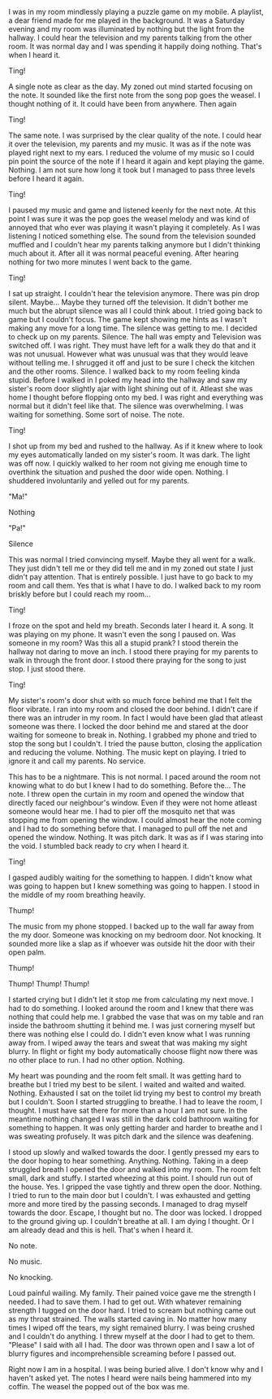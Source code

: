 I was in my room mindlessly playing a puzzle game on my mobile. A playlist, a dear friend made for me played in the background. It was a Saturday evening and my room was illuminated by nothing but the light from the hallway. I could hear the television and my parents talking from the other room. It was normal day and I was spending it happily doing nothing. That's when I heard it. 

Ting!

A single note as clear as the day. My zoned out mind started focusing on the note. It sounded like the first note from the song pop goes the weasel. I thought nothing of it. It could have been from anywhere. Then again

Ting! 

The same note. I was surprised by the clear quality of the note. I could hear it over the television, my parents and my music. It was as if the note was played right next to my ears. I reduced the volume of my music so I could pin point the source of the note if I heard it again and kept playing the game. Nothing. I am not sure how long it took but I managed to pass three levels before I heard it again. 

Ting! 

I paused my music and game and listened keenly for the next note. At this point I was sure it was the pop goes the weasel melody and was kind of annoyed that who ever was playing it wasn't playing it completely. As I was listening I noticed something else. The sound from the television sounded muffled and I couldn't hear my parents talking anymore but I didn't thinking much about it. After all it was normal peaceful evening. After hearing nothing for two more minutes I went back to the game. 

Ting! 

I sat up straight. I couldn't hear the television anymore. There was pin drop silent. Maybe... Maybe they turned off the television. It didn't bother me much but the abrupt silence was all I could think about. I tried going back to game but I couldn't focus. The game kept showing me hints as I wasn't making any move for a long time. The silence was getting to me. I decided to check up on my parents. Silence. The hall was empty and Television was switched off. I was right. They must have left for a walk they do that and it was not unusual. However what was unusual was that they would leave without telling me. I shrugged it off and just to be sure I check the kitchen and the other rooms. Silence. I walked back to my room feeling kinda stupid. Before I walked in I poked my head into the hallway and saw my sister's room door slightly ajar with light shining out of it. Atleast she was home I thought before flopping onto my bed. I was right and everything was normal but it didn't feel like that. The silence was overwhelming. I was waiting for something. Some sort of noise. The note. 

Ting! 

I shot up from my bed and rushed to the hallway. As if it knew where to look my eyes automatically landed on my sister's room. It was dark. The light was off now. I quickly walked to her room not giving me enough time to overthink the situation and pushed the door wide open. Nothing. I shuddered involuntarily and yelled out for my parents. 

"Ma!"

Nothing

"Pa!" 

Silence

This was normal I tried convincing myself. Maybe they all went for a walk. They just didn't tell me or they did tell me and in my zoned out state I just didn't pay attention. That is entirely possible. I just have to go back to my room and call them. Yes that is what I have to do. I walked back to my room briskly before but I could reach my room... 

Ting! 

I froze on the spot and held my breath. Seconds later I heard it. A song. It was playing on my phone. It wasn't even the song  I paused on. Was someone in my room? Was this all a stupid prank? I stood therein the hallway not daring to move an inch. I stood there praying for my parents to walk in through the front door. I stood there praying for the song to just stop. I just stood there. 

Ting! 

My sister's room's door shut with so much force behind me that I felt the floor vibrate. I ran into my room and closed the door behind. I didn't care if there was an intruder in my room. In fact I would have been glad that atleast someone was there. I locked the door behind me and stared at the door waiting for someone to break in. Nothing. I grabbed my phone and tried to stop the song but I couldn't. I tried the pause button, closing the application and reducing the volume. Nothing. The music kept on playing. I tried to ignore it and call my parents. No service. 

This has to be a nightmare. This is not normal. I paced around the room not knowing what to do but I knew I had to do something. Before the... The note. I threw open the curtain in my room and opened the window that directly faced our neighbour's window. Even if they were not home atleast someone would hear me. I had to pier off the mosquito net that was stopping me from opening the window. I could almost hear the note coming and I had to do something before that. I managed to pull off the net and opened the window. Nothing. It was pitch dark. It was as if I was staring into the void. I stumbled back ready to cry when I heard it. 

Ting! 

I gasped audibly waiting for the something to happen. I didn't know what was going to happen but I knew something was going to happen. I stood in the middle of my room breathing heavily. 

Thump! 

The music from my phone stopped. I backed up to the wall far away from the my door. Someone was knocking on my bedroom door. Not knocking. It sounded more like a slap as if whoever was outside hit the door with their open palm. 

Thump! 

Thump! Thump! Thump! 

I started crying but I didn't let it stop me from calculating my next move. I had to do something. I looked around the room and I knew that there was nothing that could help me. I grabbed the vase that was on my table and ran inside the bathroom shutting it behind me. I was just cornering myself but there was nothing else I could do. I didn't even know what I was running away from. I wiped away the tears and sweat that was making my sight blurry. In flight or fight my body automatically choose flight now there was no other place to run. I had no other option. Nothing. 

My heart was pounding and the room felt small. It was getting hard to breathe but I tried my best to be silent. I waited and waited and waited. Nothing. Exhausted I sat on the toilet lid trying my best to control my breath but I couldn't. Soon I started struggling to breathe. I had to leave the room, I thought. I must have sat there for more than a hour I am not sure. In the meantime nothing changed I was still in the dark cold bathroom waiting for something to happen. It was only getting harder and harder to breathe and I was sweating profusely. It was pitch dark and the silence was deafening. 

I stood up slowly and walked towards the door. I gently pressed my ears to the door hoping to hear something. Anything. Nothing. Taking in a deep struggled breath I opened the door and walked into my room. The room felt small, dark and stuffy. I started wheezing at this point. I should run out of the house. Yes. I gripped the vase tightly and threw open the door. Nothing. I tried to run to the main door but I couldn't. I was exhausted and getting more and more tired by the passing seconds. I managed to drag myself towards the door. Escape, I thought but no. The door was locked. I dropped to the ground giving up. I couldn't breathe at all. I am dying I thought. Or I am already dead and this is hell. That's when I heard it. 

No note. 

No music. 

No knocking. 

Loud painful wailing. My family. Their pained voice gave me the strength I needed. I had to save them. I had to get out. With whatever remaining strength I tugged on the door hard. I tried to scream but nothing came out as my throat strained. The walls started caving in. No matter how many times I wiped off the tears, my sight remained blurry. I was being crushed and I couldn't do anything. I threw myself at the door I had to get to them. "Please" I said with all I had. The door was thrown open and I saw a lot of blurry figures and incomprehensible screaming before I passed out. 

Right now I am in a hospital. I was being buried alive. I don't know why and I haven't asked yet. The notes I heard were nails being hammered into my coffin. The weasel the popped out of the box was me.